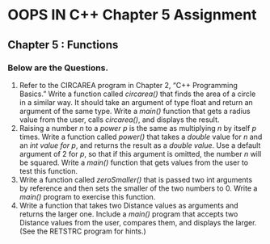 # OOPS IN C++ Chapter 5 Assignment
## Chapter 5 : Functions
### Below are the Questions.

1) Refer to the CIRCAREA program in Chapter 2, “C++ Programming Basics.” Write a function called _circarea()_ that finds the area of a circle in a similar way. It should take an argument of type float and return an argument of the same type. Write a _main()_ function that gets a radius value from the user, calls _circarea()_, and displays the result.
2) Raising a number _n_ to a _power p_ is the same as multiplying _n_ by itself _p_ times. Write a function called _power()_ that takes a _double_ value for _n_ and an _int value for p_, and returns the result as a _double value_. Use a default argument of 2 for _p_, so that if this argument is omitted, the number _n_ will be squared. Write a _main()_ function that gets values from the user to test this function.
3) Write a function called _zeroSmaller()_ that is passed two int arguments by reference and then sets the smaller of the two numbers to 0. Write a _main()_ program to exercise this function.
4) Write a function that takes two Distance values as arguments and returns the larger one. Include a *_main()_* program that accepts two Distance values from the user, compares them, and displays the larger. (See the RETSTRC program for hints.)
